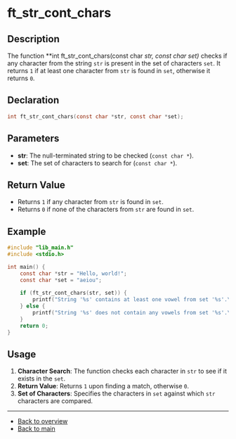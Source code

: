 # ft_str_cont_chars

## Description

The function **int ft_str_cont_chars(const char *str, const char *set)** checks if any character from the string `str` is present in the set of characters `set`. It returns `1` if at least one character from `str` is found in `set`, otherwise it returns `0`.

## Declaration

```c
int ft_str_cont_chars(const char *str, const char *set);
```

## Parameters

- **str**: The null-terminated string to be checked (`const char *`).
- **set**: The set of characters to search for (`const char *`).

## Return Value

- Returns `1` if any character from `str` is found in `set`.
- Returns `0` if none of the characters from `str` are found in `set`.

## Example

```c
#include "lib_main.h"
#include <stdio.h>

int main() {
    const char *str = "Hello, world!";
    const char *set = "aeiou";
    
    if (ft_str_cont_chars(str, set)) {
        printf("String '%s' contains at least one vowel from set '%s'.\n", str, set);
    } else {
        printf("String '%s' does not contain any vowels from set '%s'.\n", str, set);
    }
    return 0;
}
```

## Usage

1. **Character Search**: The function checks each character in `str` to see if it exists in the `set`.
2. **Return Value**: Returns `1` upon finding a match, otherwise `0`.
3. **Set of Characters**: Specifies the characters in `set` against which `str` characters are compared.

---

- [Back to overview](../Overview_about_function.md)
- [Back to main](/)

